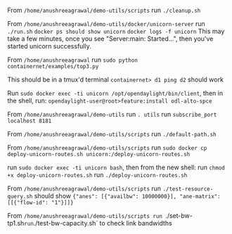 From `/home/anushreeagrawal/demo-utils/scripts` run `./cleanup.sh`

From `/home/anushreeagrawal/demo-utils/docker/unicorn-server` run `./run.sh`
`docker ps should show unicorn`
`docker logs -f unicorn`
This may take a few minutes, once you see "Server:main: Started...", then you've started unicorn successfully.

From `/home/anushreeagrawal` run `sudo python containernet/examples/top3.py`

This should be in a tmux'd terminal
`containernet> d1 ping d2`
should work

Run `sudo docker exec -ti unicorn /opt/opendaylight/bin/client`, then in the shell, run:
`opendaylight-user@root>feature:install odl-alto-spce`

From `/home/anushreeagrawal/demo-utils`
run `. utils`
run `subscribe_port localhost 8181`

From `/home/anushreeagrawal/demo-utils/scripts` run `./default-path.sh`

From  `/home/anushreeagrawal/demo-utils/scripts` run `sudo docker cp deploy-unicorn-routes.sh unicorn:/deploy-unicorn-routes.sh`

run	`sudo docker exec -ti unicorn bash`, then from the new shell:
run `chmod +x deploy-unicorn-routes.sh`
run `./deploy-unicorn-routes.sh`
	
From `/home/anushreeagrawal/demo-utils/scripts`
run `./test-resource-query.sh`
should show `{"anes": [{"availbw": 10000000}], "ane-matrix": [[{"flow-id": "1"}]]}`

From `/home/anushreeagrawal/demo-utils/scripts
run `./set-bw-tp1.sh`
run `./test-bw-capacity.sh` to check link bandwidths
